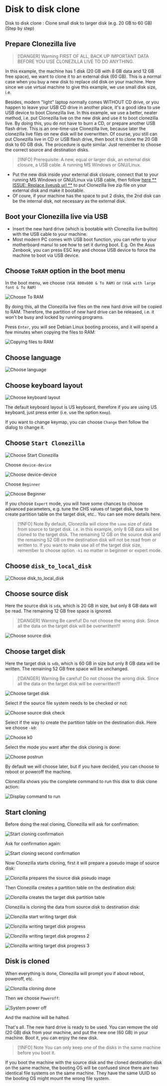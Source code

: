 # Disk to disk clone

Disk to disk clone : Clone small disk to larger disk (e.g. 20 GB to 60 GB) (Step by step)

## Prepare Clonezilla live

> [!DANGER] Warning<!-- eslint-disable-line markdown/no-missing-label-refs -- GitHub alerts -->
> FIRST OF ALL, BACK UP IMPORTANT DATA BEFORE YOU USE CLONEZILLA LIVE TO DO ANYTHING.

In this example, the machine has 1 disk (20 GB with 8 GB data and 12 GB free space), we want to clone it to an external disk (60 GB). This is a normal case when you buy a new disk to replace old disk on your machine. Here since we use virtual machine to give this example, we use small disk size, i.e.

Besides, modern "light" laptop normally comes WITHOUT CD drive, or you happen to leave your USB CD drive in another place, it's a good idea to use USB device to boot Clonezilla live. In this example, we use a better, neater method, i.e. put Clonezilla live on the new disk and use it to boot clonezilla live. By doing this, you do not have to burn a CD, or prepare another USB flash drive. This is an one-time-use Clonezilla live, because later the clonezilla live files on new disk will be overwritten. Of course, you still can put Clonezilla live in CD or USB flash drive, then boot it to clone the 20 GB disk to 60 GB disk. The procedure is quite similar. Just remember to choose the correct source and destination disks.

> [!INFO] Prerequisite:<!-- eslint-disable-line markdown/no-missing-label-refs -- GitHub alerts -->
> A new, equal or larger disk, an external disk closure, a USB cable. A running MS Windows or GNU/Linux.

- Put the new disk inside your external disk closure, connect that to your running MS Windows or GNU/Linux via USB cable, then follow [here ** ISSUE: Replace liveusb url **](https://clonezilla.org//liveusb.php) to put Clonezilla live zip file on your external disk and make it bootable.
- Of coure, if your machine has the space to put 2 disks, the 2nd disk can be the internal disk, not necessary as the external disk.

## Boot your Clonezilla live via USB

- Insert the new hard drive (which is bootable with Clonezilla live builtin) with the USB cable to your machine.
- Most modern PC comes with USB boot function, you can refer to your motherboard manul to see how to set it during boot. E.g. On the Asus Zenbook, you can press ESC key and choose USB device to force the machine to boot via USB device.

## Choose `ToRAM` option in the boot menu

In the boot menu, we choose `(VGA 800x600 & To RAM)` or `(VGA with large font & To RAM)`

![Choose To RAM](./images/disk-to-disk-clone/ocs-01-bootmenu-toram.png)

By doing this, all the Clonezilla live files on the new hard drive will be copied to RAM. Therefore, the partition of new hard drive can be released, i.e. it won't be busy and locked by running programs.

Press `Enter`, you will see Debian Linux booting process, and it will spend a few minutes when copying the files to RAM:

![Copying files to RAM](./images/disk-to-disk-clone/ocs-02-booting.png)

## Choose language

![Choose language](./images/disk-to-disk-clone/ocs-03-lang.png)

## Choose keyboard layout

![Choose keyboard layout](./images/disk-to-disk-clone/ocs-04-keymap.png)

The default keyboard layout is US keyboard, therefore if you are using US keyboard, just press enter (i.e. use the option `Keep`).

If you want to change keymap, you can choose `Change` then follow the dialog to change it.

## Choose `Start Clonezilla`

![Choose Start Clonezilla](./images/disk-to-disk-clone/ocs-05-1-start-clonezilla.png)

Choose `device-device`

![Choose device-device](./images/disk-to-disk-clone/ocs-05-2-device-device-clone.png)

Choose `Beginner`

![Choose Beginner](./images/disk-to-disk-clone/ocs-05-3-beginner-expert-mode.png)

If you choose `Expert` mode, you will have some chances to choose advanced parameters, e.g. tune the CHS values of target disk, how to create partition table on the target disk, etc.. You can see more details here.

> [!INFO] Note<!-- eslint-disable-line markdown/no-missing-label-refs -- GitHub alerts -->
> By default, Clonezilla will clone the `same` size of data from source to target disk. i.e. in this example, only 8 GB data will be cloned to the target disk. The remaining 12 GB on the source disk and the remaining 52 GB on the destination disk will not be read from or written to. If you want to make use all of the target disk size, remember to choose option `-k1` no matter in beginner or expert mode.

## Choose `disk_to_local_disk`

![Choose disk_to_local_disk](./images/disk-to-disk-clone/ocs-06-disk-to-local-disk-clone.png)

## Choose source disk

Here the source disk is `sda`, which is 20 GB in size, but only 8 GB data will be read. The remaining 12 GB free space is ignored.

> [!DANGER] Warning<!-- eslint-disable-line markdown/no-missing-label-refs -- GitHub alerts -->
> Be careful! Do not choose the wrong disk. Since all the data on the target disk will be overwritten!!!

![Choose source disk](./images/disk-to-disk-clone/ocs-07-source-disk.png)

## Choose target disk

Here the target disk is `sdb`, which is 60 GB in size but only 8 GB data will be written. The remaining 52 GB free space will be unchanged.

> [!DANGER] Warning<!-- eslint-disable-line markdown/no-missing-label-refs -- GitHub alerts -->
> Be careful! Do not choose the wrong disk. Since all the data on the target disk will be overwritten!!!

![Choose target disk](./images/disk-to-disk-clone/ocs-08-1-target-disk.png)

Select if the source file system needs to be checked or not:

![Choose source disk check](./images/disk-to-disk-clone/ocs-08-2-fsck-src-fs.png)

Select if the way to create the partition table on the destination disk. Here we choose `-k0`:

![Choose k0](./images/disk-to-disk-clone/ocs-08-2-fdisk-k.png)

Select the mode you want after the disk cloning is done:

![Choose postrun](./images/disk-to-disk-clone/ocs-08-2-postrun.png)

By default we will choose later, but if you have decided, you can choose to reboot or poweroff the machine.

Clonezilla shows you the complete command to run this disk to disk clone action:

![Display command to run](./images/disk-to-disk-clone/ocs-08-3-command-to-run.png)

## Start cloning

Before doing the real cloning, Clonezilla will ask for confirmation:

![Start cloning confirmation](./images/disk-to-disk-clone/ocs-09-1-start-clone-1st-confirm.png)

Ask for confirmation again:

![Start cloning second confirmation](./images/disk-to-disk-clone/ocs-09-2-start-clone-2nd-confirm.png)

Now Clonezilla starts cloning, first it will prepare a pseudo image of source disk:

![Clonzilla prepares the source disk pseudo image](./images/disk-to-disk-clone/ocs-09-3-save-pseudo-img.png)

Then Clonezilla creates a partition table on the destination disk:

![Clonzilla creates the target disk partition table](./images/disk-to-disk-clone/ocs-09-3-fdisk.png)

Clonezilla is cloning the data from source disk to destination disk:

![Clonzilla start writing target disk](./images/disk-to-disk-clone/ocs-09-4-start-writing-target-disk.png)

![Clonzilla writing target disk progress](./images/disk-to-disk-clone/ocs-09-5-writing-target-disk-in-progress-1.png)

![Clonzilla writing target disk progress 2](./images/disk-to-disk-clone/ocs-09-5-writing-target-disk-in-progress-2.png)

![Clonzilla writing target disk progress 3](./images/disk-to-disk-clone/ocs-09-5-writing-target-disk-in-progress-3.png)

## Disk is cloned

When everything is done, Clonezilla will prompt you if about reboot, poweroff, etc.

![Clonzilla cloning done](./images/disk-to-disk-clone/ocs-10-1-clone-finishes.png)

Then we choose `Poweroff`:

![System power off](./images/disk-to-disk-clone/ocs-10-2-poweroff.png)

And the machine will be halted.

That's all. The new hard drive is ready to be used. You can remove the old (20 GB) disk from your machine, and put the new one (60 GB) in your machine. Boot it, you can enjoy the new disk.

> [!INFO] Note<!-- eslint-disable-line markdown/no-missing-label-refs -- GitHub alerts -->
> You can only keep one of the disks in the same machine before you boot it.

If you boot the machine with the source disk and the cloned destination disk on the same machine, the booting OS will be confused since there are two identical file systems on the same machine. They have the same UUID so the booting OS might mount the wrong file system.
